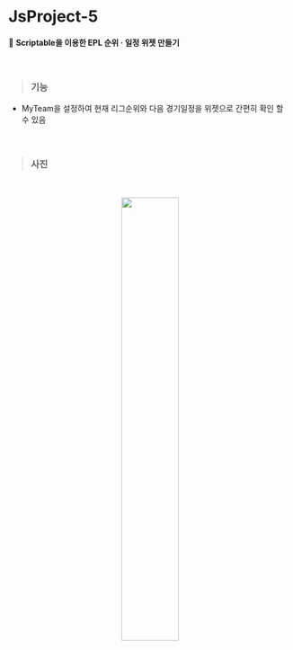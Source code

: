 # JsProject-5
📱 <strong>Scriptable을 이용한 EPL 순위 · 일정 위젯 만들기</strong>
<br><br><br>

> ### 기능 
* MyTeam을 설정하여 현재 리그순위와 다음 경기일정을 위젯으로 간편히 확인 할 수 있음
<br><br><br>

> ### 사진 
</br>
<p align="center"><img src="https://user-images.githubusercontent.com/76520025/130637012-de130199-4a9a-49a5-9314-7c99a1ad3532.png" width="45%" height="45%"></p>
